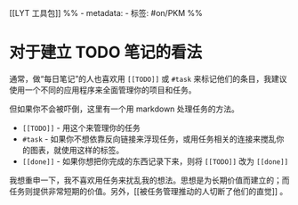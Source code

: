 [[LYT 工具包]]
%% - metadata:
	- 标签: #on/PKM %% 
# 对于建立 TODO 笔记的看法
通常，做“每日笔记”的人也喜欢用 `[[TODO]]` 或 `#task` 来标记他们的条目，我建议使用一个不同的应用程序来全面管理你的项目和任务。

但如果你不会被吓倒，这里有一个用 markdown 处理任务的方法。

- `[[TODO]]` - 用这个来管理你的任务
- `#task` - 如果你不想依靠反向链接来浮现任务，或用任务相关的连接来搅乱你的图表，就使用这样的标签。
- `[[done]]` - 如果你想把你完成的东西记录下来，则将 `[[TODO]]` 改为 `[[done]]` 

我想重申一下，我不喜欢用任务来扰乱我的想法。思想是为长期价值而建立的；而任务则提供非常短期的价值。另外，[[被任务管理推动的人切断了他们的直觉]] 。